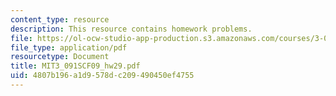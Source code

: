 ```yaml
---
content_type: resource
description: This resource contains homework problems.
file: https://ol-ocw-studio-app-production.s3.amazonaws.com/courses/3-091sc-introduction-to-solid-state-chemistry-fall-2010/4807b196a1d9578dc209490450ef4755_MIT3_091SCF09_hw29.pdf
file_type: application/pdf
resourcetype: Document
title: MIT3_091SCF09_hw29.pdf
uid: 4807b196-a1d9-578d-c209-490450ef4755
---
```

